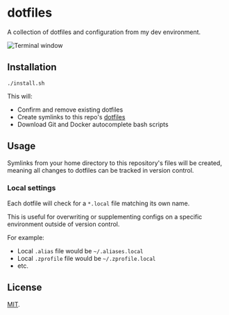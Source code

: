 # dotfiles

A collection of dotfiles and configuration from my dev environment.

![Terminal window](https://i.ibb.co/pxrZG4T/terminal.png)

## Installation

    ./install.sh
    
This will:

* Confirm and remove existing dotfiles
* Create symlinks to this repo's [dotfiles](/home)
* Download Git and Docker autocomplete bash scripts

## Usage

Symlinks from your home directory to this repository's files will be created, meaning all changes to 
dotfiles can be tracked in version control.

### Local settings

Each dotfile will check for a `*.local` file matching its own name.

This is useful for overwriting or supplementing configs on a specific environment outside of 
version control. 

For example:

* Local `.alias` file would be `~/.aliases.local`
* Local `.zprofile` file would be `~/.zprofile.local`
* etc.

## License

[MIT](LICENSE).
